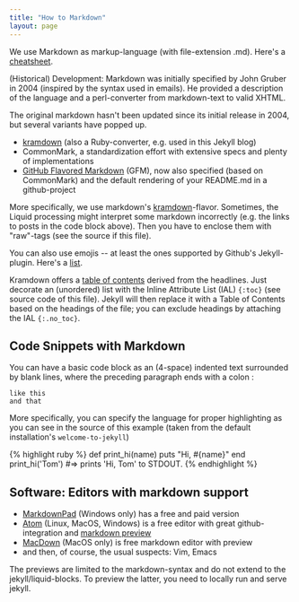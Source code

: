 ```yaml
---
title: "How to Markdown"
layout: page
---
```


We use Markdown as markup-language (with file-extension .md). Here's a
[cheatsheet](https://github.com/adam-p/markdown-here/wiki/Markdown-Cheatsheet).

(Historical) Development: Markdown was initially specified by John
Gruber in 2004 (inspired by the syntax used in emails).  He provided a
description of the language and a perl-converter from markdown-text to
valid XHTML.

The original markdown hasn't been updated since its initial release in
2004, but several variants have popped up.
- [kramdown](https://kramdown.gettalong.org/) (also a Ruby-converter,
  e.g. used in this Jekyll blog)
- CommonMark, a standardization effort with extensive specs and plenty
  of implementations
- [GitHub Flavored Markdown](https://github.github.com/gfm/) (GFM), now also
  specified (based on CommonMark) and the default rendering of your
  README.md in a github-project

More specifically, we use markdown's
[kramdown](http://kramdown.gettalong.org/syntax.html)-flavor. Sometimes,
the Liquid processing might interpret some markdown incorrectly (e.g.
the links to posts in the code block above). Then you have to enclose
them with "raw"-tags (see the source if this file).

You can also use emojis -- at least the ones supported by Github's
Jekyll-plugin. Here's a [list](http://www.webpagefx.com/tools/emoji-cheat-sheet/).

Kramdown offers a
[table of contents](http://kramdown.gettalong.org/converter/html.html#toc)
derived from the headlines. Just decorate an (unordered) list with the
Inline Attribute List (IAL) `{:toc}` (see source code of this
file). Jekyll will then replace it with a Table of Contents based on
the headings of the file; you can exclude headings by attaching the
IAL `{:.no_toc}`.

## Code Snippets with Markdown

You can have a basic code block as an (4-space) indented text
surrounded by blank lines, where the preceding paragraph ends with a
colon :

    like this
	and that

More specifically, you can specify the language for proper
highlighting as you can see in the source of this example (taken from
the default installation's `welcome-to-jekyll`)

{% highlight ruby %}
def print_hi(name)
  puts "Hi, #{name}"
end
print_hi('Tom')
#=> prints 'Hi, Tom' to STDOUT.
{% endhighlight %}


## Software: Editors with markdown support

- [MarkdownPad](http://markdownpad.com/) (Windows only) has a free and paid
  version
- [Atom](https://atom.io/) (Linux, MacOS, Windows) is a free editor
  with great github-integration and
  [markdown preview](https://atom.io/packages/markdown-preview)
- [MacDown](http://macdown.uranusjr.com/) (MacOS only) is free
  markdown editor with preview
- and then, of course, the usual suspects: Vim, Emacs

The previews are limited to the markdown-syntax and do not extend to
the jekyll/liquid-blocks. To preview the latter, you need to locally
run and serve jekyll.
